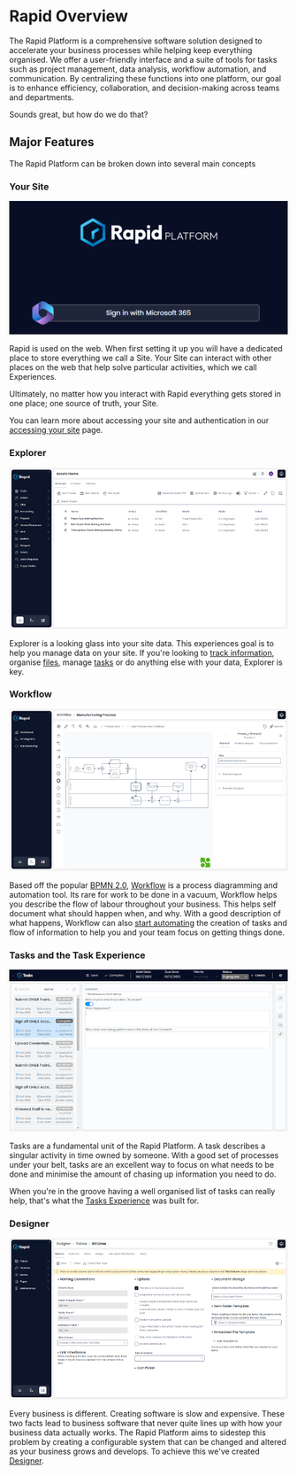 # Rapid Overview

The Rapid Platform is a comprehensive software solution designed to accelerate your business processes while helping keep everything organised. We offer a user-friendly interface and a suite of tools for tasks such as project management, data analysis, workflow automation, and communication. By centralizing these functions into one platform, our goal is to enhance efficiency, collaboration, and decision-making across teams and departments. 

Sounds great, but how do we do that?

## Major Features

The Rapid Platform can be broken down into several main concepts

### Your Site

![Rapid login screen](Rapid_Login_Screen.png)

Rapid is used on the web. When first setting it up you will have a dedicated place to store everything we call a Site. Your Site can interact with other places on the web that help solve particular activities, which we call Experiences.

Ultimately, no matter how you interact with Rapid everything gets stored in one place; one source of truth, your Site.

You can learn more about accessing your site and authentication in our [accessing your site](/docs/Rapid/1-Getting%20Started/accessing-your-site/accessing-your-site.md) page. 

### Explorer

![Explorer Screen](Explorer_Example.png)

<!-- TODO: Update files and tasks link here, we don't have a place that talks about files or tasks as a concept yet -->

Explorer is a looking glass into your site data. This experiences goal is to help you manage data on your site.
If you're looking to [track information](/docs/Rapid/3-User%20Manual/2-Explorer/2-Items/1-items-overview/1-items-overview.md), organise [files](/docs/Rapid/1-Getting%20Started/1-welcome/1-welcome.md), manage [tasks](/docs/Rapid/3-User%20Manual/2-Explorer/0-navigating-explorer/0-navigating-explorer.md) or do anything else with your data, Explorer is key.

### Workflow

![Workflow Screen](Workflow_Example.png)

Based off the popular [BPMN 2.0](https://camunda.com/bpmn/), [Workflow](/docs/Rapid/3-User%20Manual/4-Workflow/workflow-introduction.md) is a process diagramming and automation tool. Its rare for work to be done in a vacuum, Workflow helps you describe the flow of labour throughout your business. This helps self document what should happen when, and why. With a good description of what happens, Workflow can also <a href="https://docs.rapidplatform.com/training/Using%20Workflow">start automating</a> the creation of tasks and flow of information to help you and your team focus on getting things done.

### Tasks and the Task Experience

![Tasks Screen](Tasks_Example.png)

Tasks are a fundamental unit of the Rapid Platform. A task describes a singular activity in time owned by someone.
With a good set of processes under your belt, tasks are an excellent way to focus on what needs to be done and minimise the amount of chasing up information you need to do.

When you're in the groove having a well organised list of tasks can really help, that's what the [Tasks Experience](/docs/Rapid/3-User%20Manual/2-Explorer/8-Tasks/Tasks-Experience.md) was built for.

### Designer

![Designer Screen](Designer_Example.png)

Every business is different. Creating software is slow and expensive. These two facts lead to business software that never quite lines up with how your business data actually works. The Rapid Platform aims to sidestep this problem by creating a configurable system that can be changed and altered as your business grows and develops. To achieve this we've created [Designer](/docs/Rapid/3-User%20Manual/3-Designer/1-what-is-designer/1-what-is-designer.md).